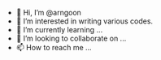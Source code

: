 - 👋 Hi, I’m @arngoon
- 👀 I’m interested in writing various codes.
- 🌱 I’m currently learning ...
- 💞️ I’m looking to collaborate on ...
- 📫 How to reach me ...

<!---
arngoon/arngoon is a ✨ special ✨ repository because its `README.md` (this file) appears on your GitHub profile.
You can click the Preview link to take a look at your changes.
--->
